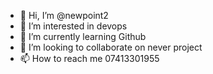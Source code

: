 - 👋 Hi, I’m @newpoint2
- 👀 I’m interested in devops
- 🌱 I’m currently learning Github
- 💞️ I’m looking to collaborate on never project
- 📫 How to reach me 07413301955


<!---
newpoint2/newpoint2 is a ✨ special ✨ repository because its `README.md` (this file) appears on your GitHub profile.
You can click the Preview link to take a look at your changes.
--->
